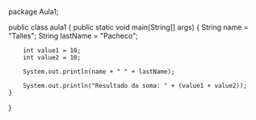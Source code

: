 package Aula1;

public class aula1 {
    public static void main(String[] args) {
        String name = "Talles";
        String lastName = "Pacheco";

        int value1 = 10;
        int value2 = 10;  
        
        System.out.println(name + " " + lastName);

        System.out.println("Resultado da soma: " + (value1 + value2));
    }
}

